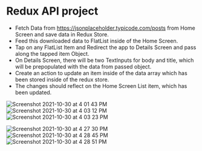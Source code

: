 # Redux API project

- Fetch Data from https://jsonplaceholder.typicode.com/posts from Home Screen and save data in Redux Store.
- Feed this downloaded data to FlatList inside of the Home Screen.
- Tap on any FlatList Item and Redirect the app to Details Screen and pass along the tapped item Object.
- On Details Screen, there will be two TextInputs for body and title, which will be prepopulated with the data from passed object.
- Create an action to update an item inside of the data array which has been stored inside of the redux store.
- The changes should reflect on the Home Screen List item, which has been updated.

![Screenshot 2021-10-30 at 4 01 43 PM](https://user-images.githubusercontent.com/65220903/139593400-02e9a17a-df7f-4ff6-8e92-691356ea9c0c.png)
![Screenshot 2021-10-30 at 4 03 12 PM](https://user-images.githubusercontent.com/65220903/139593404-5bb0e1f8-bb0b-4cf8-94a8-56d21c1f6e5a.png)
![Screenshot 2021-10-30 at 4 03 23 PM](https://user-images.githubusercontent.com/65220903/139593408-ffe73dfb-b153-4891-b431-21920dc475ca.png)


![Screenshot 2021-10-30 at 4 27 30 PM](https://user-images.githubusercontent.com/65220903/139593411-6ae9f060-55dd-411f-90f6-0ad467569165.png)
![Screenshot 2021-10-30 at 4 28 45 PM](https://user-images.githubusercontent.com/65220903/139593415-e770d1ed-5869-430a-9776-c589bf95a177.png)
![Screenshot 2021-10-30 at 4 28 51 PM](https://user-images.githubusercontent.com/65220903/139593425-d7715de7-dfd9-462f-8141-bed6470894d1.png)


